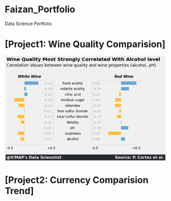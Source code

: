 # Faizan_Portfolio
Data Science Portfolio

# [Project1: Wine Quality Comparision]

![](https://github.com/visionarybanda/Faizan_Portfolio/blob/main/Wine%20Quality%20Comparision.png)

# [Project2: Currency Comparision Trend]
